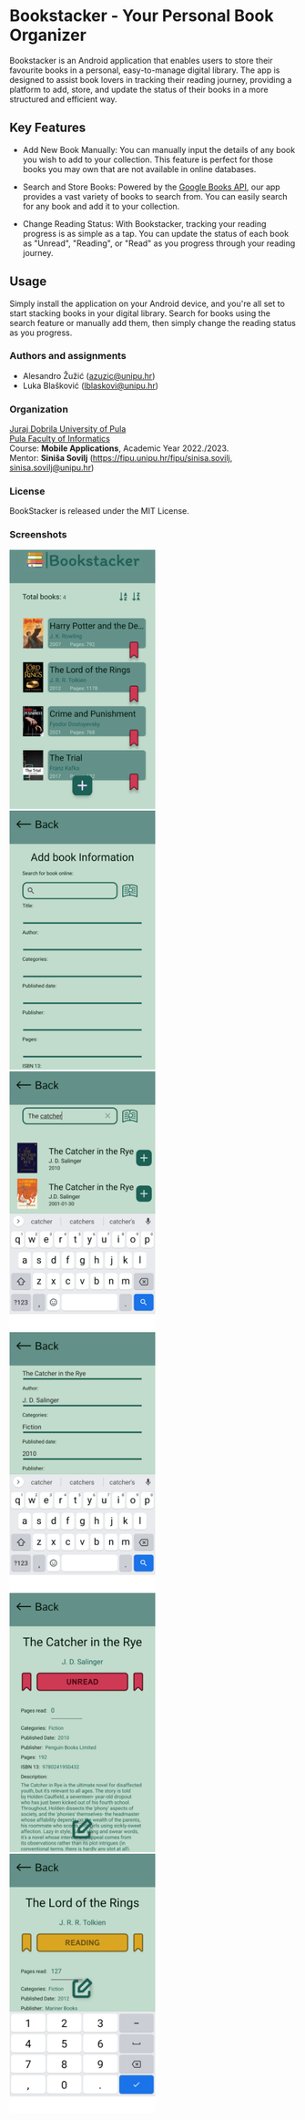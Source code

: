 # Bookstacker - Your Personal Book Organizer
Bookstacker is an Android application that enables users to store their favourite books in a personal, easy-to-manage digital library. The app is designed to assist book lovers in tracking their reading journey, providing a platform to add, store, and update the status of their books in a more structured and efficient way.

## Key Features
- Add New Book Manually: You can manually input the details of any book you wish to add to your collection. This feature is perfect for those books you may own that are not available in online databases.

- Search and Store Books: Powered by the [Google Books API](https://developers.google.com/books), our app provides a vast variety of books to search from. You can easily search for any book and add it to your collection.

- Change Reading Status: With Bookstacker, tracking your reading progress is as simple as a tap. You can update the status of each book as "Unread", "Reading", or "Read" as you progress through your reading journey.

## Usage
Simply install the application on your Android device, and you're all set to start stacking books in your digital library. Search for books using the search feature or manually add them, then simply change the reading status as you progress.

### Authors and assignments
- Alesandro Žužić (azuzic@unipu.hr)  
- Luka Blašković (lblaskovi@unipu.hr)

### Organization

[Juraj Dobrila University of Pula](http://www.unipu.hr/)  
[Pula Faculty of Informatics](https://fipu.unipu.hr/)  
Course: **Mobile Applications**, Academic Year 2022./2023.  
Mentor: **Siniša Sovilj** (https://fipu.unipu.hr/fipu/sinisa.sovilj, sinisa.sovilj@unipu.hr)

### License
BookStacker is released under the MIT License.

### Screenshots

<p float="left">
  <img src="/screenshots/bookstacker1.png?raw=true" width="256" />
  <img src="/screenshots/Bookstacker2.png?raw=true" width="256" /> 
  <img src="/screenshots/Bookstacker3.png?raw=true" width="256" />
  <img src="/screenshots/Bookstacker4.png?raw=true" width="256" />
  <img src="/screenshots/Bookstacker5.png?raw=true" width="256" />
  <img src="/screenshots/Bookstacker6.png?raw=true" width="256" />
</p>

